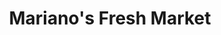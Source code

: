 ---
title: "Mariano's Fresh Market"
url: /chicago/marianos-fresh-market-south-halsted-street/
shop: supermarket
---